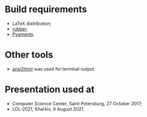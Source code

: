 # Build requirements

- LaTeX distribution;
- [rubber](https://gitlab.com/latex-rubber/rubber/);
- [Pygments](https://pypi.org/project/Pygments/).

# Other tools

- [ansi2html](https://github.com/pycontribs/ansi2html) was used for terminal
output.

# Presentation used at

- Computer Science Center, Saint Petersburg, 27 October 2017;
- LOL-2021, Kharkiv, 9 August 2021.
